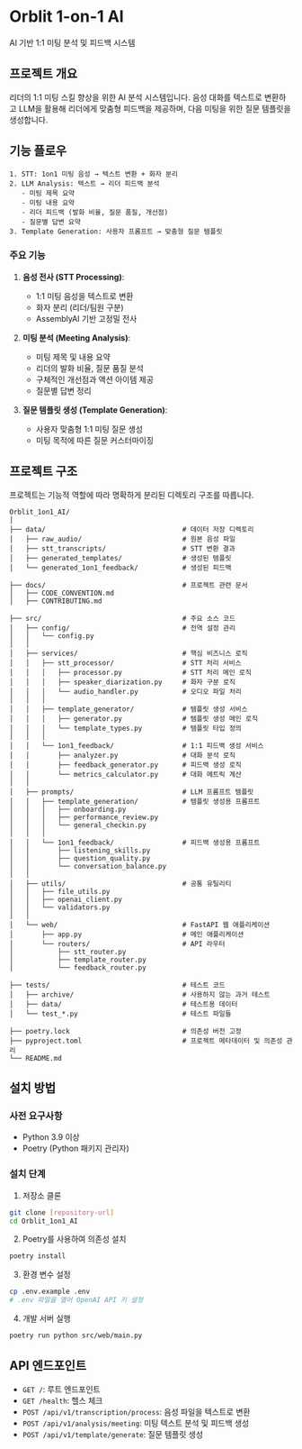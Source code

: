# Orblit 1-on-1 AI

AI 기반 1:1 미팅 분석 및 피드백 시스템

## 프로젝트 개요

리더의 1:1 미팅 스킬 향상을 위한 AI 분석 시스템입니다. 음성 대화를 텍스트로 변환하고 LLM을 활용해 리더에게 맞춤형 피드백을 제공하며, 다음 미팅을 위한 질문 템플릿을 생성합니다.

## 기능 플로우

```
1. STT: 1on1 미팅 음성 → 텍스트 변환 + 화자 분리
2. LLM Analysis: 텍스트 → 리더 피드백 분석
   - 미팅 제목 요약
   - 미팅 내용 요약
   - 리더 피드백 (발화 비율, 질문 품질, 개선점)
   - 질문별 답변 요약
3. Template Generation: 사용자 프롬프트 → 맞춤형 질문 템플릿
```

### 주요 기능

1. **음성 전사 (STT Processing)**: 
   - 1:1 미팅 음성을 텍스트로 변환
   - 화자 분리 (리더/팀원 구분)
   - AssemblyAI 기반 고정밀 전사

2. **미팅 분석 (Meeting Analysis)**: 
   - 미팅 제목 및 내용 요약
   - 리더의 발화 비율, 질문 품질 분석
   - 구체적인 개선점과 액션 아이템 제공
   - 질문별 답변 정리

3. **질문 템플릿 생성 (Template Generation)**: 
   - 사용자 맞춤형 1:1 미팅 질문 생성
   - 미팅 목적에 따른 질문 커스터마이징

## 프로젝트 구조
프로젝트는 기능적 역할에 따라 명확하게 분리된 디렉토리 구조를 따릅니다.

```
Orblit_1on1_AI/
│
├── data/                                  # 데이터 저장 디렉토리
│   ├── raw_audio/                         # 원본 음성 파일
│   ├── stt_transcripts/                   # STT 변환 결과
│   ├── generated_templates/               # 생성된 템플릿
│   └── generated_1on1_feedback/           # 생성된 피드백

├── docs/                                  # 프로젝트 관련 문서
│   ├── CODE_CONVENTION.md
│   ├── CONTRIBUTING.md

├── src/                                   # 주요 소스 코드
│   ├── config/                            # 전역 설정 관리
│   │   └── config.py
│   │
│   ├── services/                          # 핵심 비즈니스 로직
│   │   ├── stt_processor/                 # STT 처리 서비스
│   │   │   ├── processor.py               # STT 처리 메인 로직
│   │   │   ├── speaker_diarization.py     # 화자 구분 로직
│   │   │   └── audio_handler.py           # 오디오 파일 처리
│   │   │
│   │   ├── template_generator/            # 템플릿 생성 서비스
│   │   │   ├── generator.py               # 템플릿 생성 메인 로직
│   │   │   └── template_types.py          # 템플릿 타입 정의
│   │   │
│   │   └── 1on1_feedback/                 # 1:1 피드백 생성 서비스
│   │       ├── analyzer.py                # 대화 분석 로직
│   │       ├── feedback_generator.py      # 피드백 생성 로직
│   │       └── metrics_calculator.py      # 대화 메트릭 계산
│   │
│   ├── prompts/                           # LLM 프롬프트 템플릿
│   │   ├── template_generation/           # 템플릿 생성용 프롬프트
│   │   │   ├── onboarding.py
│   │   │   ├── performance_review.py
│   │   │   └── general_checkin.py
│   │   │
│   │   └── 1on1_feedback/                 # 피드백 생성용 프롬프트
│   │       ├── listening_skills.py
│   │       ├── question_quality.py
│   │       └── conversation_balance.py
│   │
│   ├── utils/                             # 공통 유틸리티
│   │   ├── file_utils.py
│   │   ├── openai_client.py
│   │   └── validators.py
│   │
│   └── web/                               # FastAPI 웹 애플리케이션
│       ├── app.py                         # 메인 애플리케이션
│       └── routers/                       # API 라우터
│           ├── stt_router.py
│           ├── template_router.py
│           └── feedback_router.py

├── tests/                                 # 테스트 코드
│   ├── archive/                           # 사용하지 않는 과거 테스트
│   ├── data/                              # 테스트용 데이터
│   └── test_*.py                          # 테스트 파일들

├── poetry.lock                            # 의존성 버전 고정
├── pyproject.toml                         # 프로젝트 메타데이터 및 의존성 관리
└── README.md
```

## 설치 방법

### 사전 요구사항

- Python 3.9 이상
- Poetry (Python 패키지 관리자)

### 설치 단계

1. 저장소 클론
```bash
git clone [repository-url]
cd Orblit_1on1_AI
```

2. Poetry를 사용하여 의존성 설치
```bash
poetry install
```

3. 환경 변수 설정
```bash
cp .env.example .env
# .env 파일을 열어 OpenAI API 키 설정
```

4. 개발 서버 실행
```bash
poetry run python src/web/main.py
```

## API 엔드포인트

- `GET /`: 루트 엔드포인트
- `GET /health`: 헬스 체크
- `POST /api/v1/transcription/process`: 음성 파일을 텍스트로 변환
- `POST /api/v1/analysis/meeting`: 미팅 텍스트 분석 및 피드백 생성
- `POST /api/v1/template/generate`: 질문 템플릿 생성


